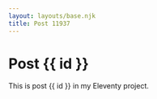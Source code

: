 ```yaml
---
layout: layouts/base.njk
title: Post 11937
---
```


# Post {{ id }}

This is post {{ id }} in my Eleventy project.
